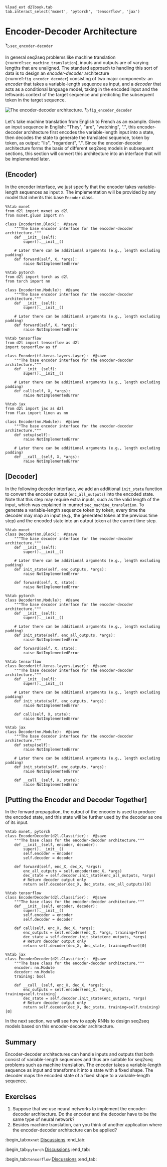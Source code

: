 ```{.python .input  n=1}
%load_ext d2lbook.tab
tab.interact_select('mxnet', 'pytorch', 'tensorflow', 'jax')
```

# Encoder-Decoder Architecture
:label:`sec_encoder-decoder`

In general seq2seq problems 
like machine translation 
(:numref:`sec_machine_translation`),
inputs and outputs are of varying lengths
that are unaligned. 
The standard approach to handling this sort of data
is to design an *encoder-decoder* architecture (:numref:`fig_encoder_decoder`)
consisting of two major components:
an *encoder* that takes a variable-length sequence as input,
and a *decoder* that acts as a conditional language model,
taking in the encoded input 
and the leftwards context of the target sequence 
and predicting the subsequent token in the target sequence. 


![The encoder-decoder architecture.](../img/encoder-decoder.svg)
:label:`fig_encoder_decoder`

Let's take machine translation from English to French as an example.
Given an input sequence in English:
"They", "are", "watching", ".",
this encoder-decoder architecture
first encodes the variable-length input into a state,
then decodes the state 
to generate the translated sequence,
token by token, as output:
"Ils", "regardent", ".".
Since the encoder-decoder architecture
forms the basis of different seq2seq models
in subsequent sections,
this section will convert this architecture
into an interface that will be implemented later.

## (**Encoder**)

In the encoder interface,
we just specify that
the encoder takes variable-length sequences as input `X`.
The implementation will be provided 
by any model that inherits this base `Encoder` class.

```{.python .input}
%%tab mxnet
from d2l import mxnet as d2l
from mxnet.gluon import nn

class Encoder(nn.Block):  #@save
    """The base encoder interface for the encoder-decoder architecture."""
    def __init__(self):
        super().__init__()

    # Later there can be additional arguments (e.g., length excluding padding)
    def forward(self, X, *args):
        raise NotImplementedError
```

```{.python .input}
%%tab pytorch
from d2l import torch as d2l
from torch import nn

class Encoder(nn.Module):  #@save
    """The base encoder interface for the encoder-decoder architecture."""
    def __init__(self):
        super().__init__()

    # Later there can be additional arguments (e.g., length excluding padding)
    def forward(self, X, *args):
        raise NotImplementedError
```

```{.python .input}
%%tab tensorflow
from d2l import tensorflow as d2l
import tensorflow as tf

class Encoder(tf.keras.layers.Layer):  #@save
    """The base encoder interface for the encoder-decoder architecture."""
    def __init__(self):
        super().__init__()

    # Later there can be additional arguments (e.g., length excluding padding)
    def call(self, X, *args):
        raise NotImplementedError
```

```{.python .input}
%%tab jax
from d2l import jax as d2l
from flax import linen as nn

class Encoder(nn.Module):  #@save
    """The base encoder interface for the encoder-decoder architecture."""
    def setup(self):
        raise NotImplementedError

    # Later there can be additional arguments (e.g., length excluding padding)
    def __call__(self, X, *args):
        raise NotImplementedError
```

## [**Decoder**]

In the following decoder interface,
we add an additional `init_state` function
to convert the encoder output (`enc_all_outputs`)
into the encoded state.
Note that this step
may require extra inputs,
such as the valid length of the input,
which was explained
in :numref:`sec_machine_translation`.
To generate a variable-length sequence token by token,
every time the decoder may map an input 
(e.g., the generated token at the previous time step)
and the encoded state 
into an output token at the current time step.

```{.python .input}
%%tab mxnet
class Decoder(nn.Block):  #@save
    """The base decoder interface for the encoder-decoder architecture."""
    def __init__(self):
        super().__init__()

    # Later there can be additional arguments (e.g., length excluding padding)
    def init_state(self, enc_outputs, *args):
        raise NotImplementedError

    def forward(self, X, state):
        raise NotImplementedError
```

```{.python .input}
%%tab pytorch
class Decoder(nn.Module):  #@save
    """The base decoder interface for the encoder-decoder architecture."""
    def __init__(self):
        super().__init__()

    # Later there can be additional arguments (e.g., length excluding padding)
    def init_state(self, enc_all_outputs, *args):
        raise NotImplementedError

    def forward(self, X, state):
        raise NotImplementedError
```

```{.python .input}
%%tab tensorflow
class Decoder(tf.keras.layers.Layer):  #@save
    """The base decoder interface for the encoder-decoder architecture."""
    def __init__(self):
        super().__init__()

    # Later there can be additional arguments (e.g., length excluding padding)
    def init_state(self, enc_outputs, *args):
        raise NotImplementedError

    def call(self, X, state):
        raise NotImplementedError
```

```{.python .input}
%%tab jax
class Decoder(nn.Module):  #@save
    """The base decoder interface for the encoder-decoder architecture."""
    def setup(self):
        raise NotImplementedError

    # Later there can be additional arguments (e.g., length excluding padding)
    def init_state(self, enc_outputs, *args):
        raise NotImplementedError

    def __call__(self, X, state):
        raise NotImplementedError
```

## [**Putting the Encoder and Decoder Together**]

In the forward propagation,
the output of the encoder
is used to produce the encoded state,
and this state will be further used
by the decoder as one of its input.

```{.python .input}
%%tab mxnet, pytorch
class EncoderDecoder(d2l.Classifier):  #@save
    """The base class for the encoder-decoder architecture."""
    def __init__(self, encoder, decoder):
        super().__init__()
        self.encoder = encoder
        self.decoder = decoder

    def forward(self, enc_X, dec_X, *args):
        enc_all_outputs = self.encoder(enc_X, *args)
        dec_state = self.decoder.init_state(enc_all_outputs, *args)
        # Return decoder output only
        return self.decoder(dec_X, dec_state, enc_all_outputs)[0]
```

```{.python .input}
%%tab tensorflow
class EncoderDecoder(d2l.Classifier):  #@save
    """The base class for the encoder-decoder architecture."""
    def __init__(self, encoder, decoder):
        super().__init__()
        self.encoder = encoder
        self.decoder = decoder

    def call(self, enc_X, dec_X, *args):
        enc_outputs = self.encoder(enc_X, *args, training=True)
        dec_state = self.decoder.init_state(enc_outputs, *args)
        # Return decoder output only
        return self.decoder(dec_X, dec_state, training=True)[0]
```

```{.python .input}
%%tab jax
class EncoderDecoder(d2l.Classifier):  #@save
    """The base class for the encoder-decoder architecture."""
    encoder: nn.Module
    decoder: nn.Module
    training: bool

    def __call__(self, enc_X, dec_X, *args):
        enc_outputs = self.encoder(enc_X, *args, training=self.training)
        dec_state = self.decoder.init_state(enc_outputs, *args)
        # Return decoder output only
        return self.decoder(dec_X, dec_state, training=self.training)[0]
```

In the next section, 
we will see how to apply RNNs to design 
seq2seq models based on 
this encoder-decoder architecture.


## Summary

Encoder-decoder architectures
can handle inputs and outputs 
that both consist of variable-length sequences
and thus are suitable for seq2seq problems 
such as machine translation.
The encoder takes a variable-length sequence as input 
and transforms it into a state with a fixed shape.
The decoder maps the encoded state of a fixed shape
to a variable-length sequence.


## Exercises

1. Suppose that we use neural networks to implement the encoder-decoder architecture. Do the encoder and the decoder have to be the same type of neural network?  
1. Besides machine translation, can you think of another application where the encoder-decoder architecture can be applied?

:begin_tab:`mxnet`
[Discussions](https://discuss.d2l.ai/t/341)
:end_tab:

:begin_tab:`pytorch`
[Discussions](https://discuss.d2l.ai/t/1061)
:end_tab:

:begin_tab:`tensorflow`
[Discussions](https://discuss.d2l.ai/t/3864)
:end_tab:
